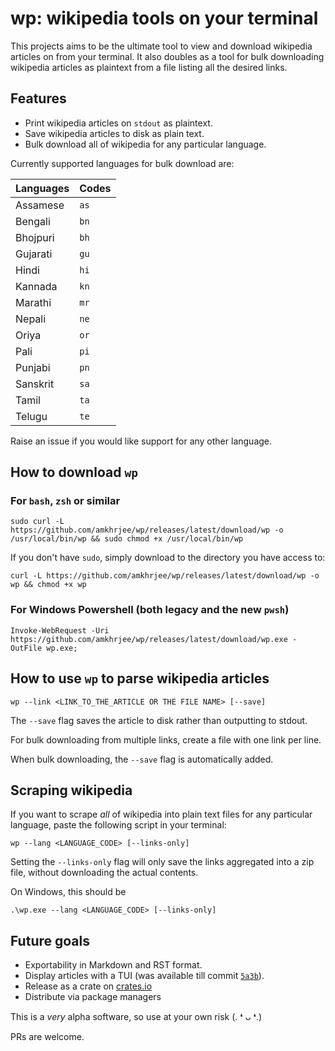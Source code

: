 # wp: wikipedia tools on your terminal

This projects aims to be the ultimate tool to view and download wikipedia articles on from your terminal. It also doubles as a tool for bulk downloading wikipedia articles as plaintext from a file listing all the desired links.

## Features

-  Print wikipedia articles on `stdout` as plaintext.
-  Save wikipedia articles to disk as plain text.
- Bulk download all of wikipedia for any particular language.

Currently supported languages for bulk download are: 

| Languages | Codes |
|-----------|------|
|Assamese | `as` |
| Bengali | `bn` |
| Bhojpuri | `bh` |
| Gujarati | `gu` |
| Hindi | `hi` |
| Kannada | `kn` |
| Marathi | `mr` |
| Nepali | `ne` |
| Oriya | `or` |
| Pali | `pi` |
| Punjabi | `pn` |
|Sanskrit | `sa` |
| Tamil | `ta` |
| Telugu | `te` | 

Raise an issue if you would like support for any other language.

## How to download `wp`

### For `bash`, `zsh` or similar
```
sudo curl -L https://github.com/amkhrjee/wp/releases/latest/download/wp -o /usr/local/bin/wp && sudo chmod +x /usr/local/bin/wp 
```
If you don't have `sudo`, simply download to the directory you have access to:

```
curl -L https://github.com/amkhrjee/wp/releases/latest/download/wp -o wp && chmod +x wp 
```

### For Windows Powershell (both legacy and the new `pwsh`)
```
Invoke-WebRequest -Uri https://github.com/amkhrjee/wp/releases/latest/download/wp.exe -OutFile wp.exe;
```

## How to use `wp` to parse wikipedia articles

```
wp --link <LINK_TO_THE_ARTICLE OR THE FILE NAME> [--save] 
```

The `--save` flag saves the article to disk rather than outputting to stdout.

For bulk downloading from multiple links, create a file with one link per line.

When bulk downloading, the `--save` flag is automatically added.


## Scraping wikipedia

If you want to scrape *all* of wikipedia into plain text files for any particular language, paste the following script in your terminal:

```
wp --lang <LANGUAGE_CODE> [--links-only]
```
Setting the `--links-only` flag will only save the links aggregated into a zip file, without downloading the actual contents.

On Windows, this should be
```
.\wp.exe --lang <LANGUAGE_CODE> [--links-only]
```

## Future goals

- Exportability in Markdown and RST format.
- Display articles with a TUI (was available till commit [`5a3b`](https://github.com/amkhrjee/wp/tree/5a3b0c3b85e46fa6cd933af5d3ea36b3ac1d1a0d)).
- Release as a crate on [crates.io](https://crates.io)
- Distribute via package managers

This is a *very* alpha software, so use at your own risk (. ❛ ᴗ ❛.)

PRs are welcome. 